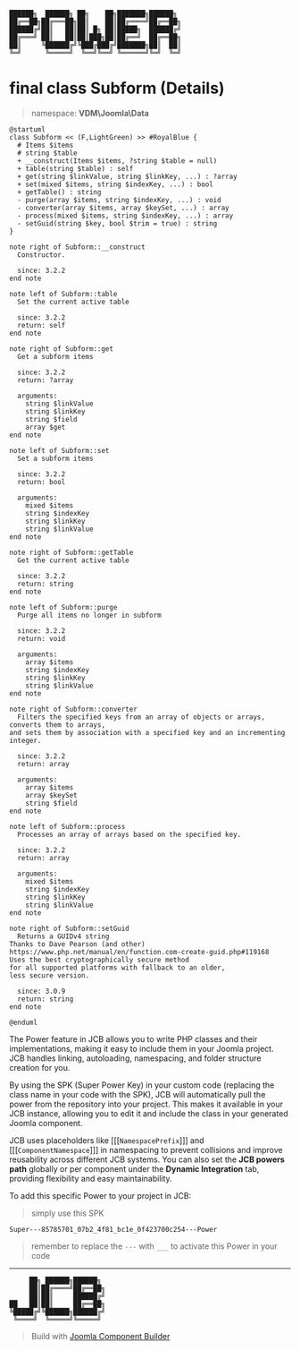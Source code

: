 ```
██████╗  ██████╗ ██╗    ██╗███████╗██████╗
██╔══██╗██╔═══██╗██║    ██║██╔════╝██╔══██╗
██████╔╝██║   ██║██║ █╗ ██║█████╗  ██████╔╝
██╔═══╝ ██║   ██║██║███╗██║██╔══╝  ██╔══██╗
██║     ╚██████╔╝╚███╔███╔╝███████╗██║  ██║
╚═╝      ╚═════╝  ╚══╝╚══╝ ╚══════╝╚═╝  ╚═╝
```
# final class Subform (Details)
> namespace: **VDM\Joomla\Data**

```uml
@startuml
class Subform << (F,LightGreen) >> #RoyalBlue {
  # Items $items
  # string $table
  + __construct(Items $items, ?string $table = null)
  + table(string $table) : self
  + get(string $linkValue, string $linkKey, ...) : ?array
  + set(mixed $items, string $indexKey, ...) : bool
  + getTable() : string
  - purge(array $items, string $indexKey, ...) : void
  - converter(array $items, array $keySet, ...) : array
  - process(mixed $items, string $indexKey, ...) : array
  - setGuid(string $key, bool $trim = true) : string
}

note right of Subform::__construct
  Constructor.

  since: 3.2.2
end note

note left of Subform::table
  Set the current active table

  since: 3.2.2
  return: self
end note

note right of Subform::get
  Get a subform items

  since: 3.2.2
  return: ?array
  
  arguments:
    string $linkValue
    string $linkKey
    string $field
    array $get
end note

note left of Subform::set
  Set a subform items

  since: 3.2.2
  return: bool
  
  arguments:
    mixed $items
    string $indexKey
    string $linkKey
    string $linkValue
end note

note right of Subform::getTable
  Get the current active table

  since: 3.2.2
  return: string
end note

note left of Subform::purge
  Purge all items no longer in subform

  since: 3.2.2
  return: void
  
  arguments:
    array $items
    string $indexKey
    string $linkKey
    string $linkValue
end note

note right of Subform::converter
  Filters the specified keys from an array of objects or arrays, converts them to arrays,
and sets them by association with a specified key and an incrementing integer.

  since: 3.2.2
  return: array
  
  arguments:
    array $items
    array $keySet
    string $field
end note

note left of Subform::process
  Processes an array of arrays based on the specified key.

  since: 3.2.2
  return: array
  
  arguments:
    mixed $items
    string $indexKey
    string $linkKey
    string $linkValue
end note

note right of Subform::setGuid
  Returns a GUIDv4 string
Thanks to Dave Pearson (and other)
https://www.php.net/manual/en/function.com-create-guid.php#119168
Uses the best cryptographically secure method
for all supported platforms with fallback to an older,
less secure version.

  since: 3.0.9
  return: string
end note
 
@enduml
```

The Power feature in JCB allows you to write PHP classes and their implementations, making it easy to include them in your Joomla project. JCB handles linking, autoloading, namespacing, and folder structure creation for you.

By using the SPK (Super Power Key) in your custom code (replacing the class name in your code with the SPK), JCB will automatically pull the power from the repository into your project. This makes it available in your JCB instance, allowing you to edit it and include the class in your generated Joomla component.

JCB uses placeholders like [[[`NamespacePrefix`]]] and [[[`ComponentNamespace`]]] in namespacing to prevent collisions and improve reusability across different JCB systems. You can also set the **JCB powers path** globally or per component under the **Dynamic Integration** tab, providing flexibility and easy maintainability.

To add this specific Power to your project in JCB:

> simply use this SPK
```
Super---85785701_07b2_4f81_bc1e_0f423700c254---Power
```
> remember to replace the `---` with `___` to activate this Power in your code

---
```
     ██╗ ██████╗██████╗
     ██║██╔════╝██╔══██╗
     ██║██║     ██████╔╝
██   ██║██║     ██╔══██╗
╚█████╔╝╚██████╗██████╔╝
 ╚════╝  ╚═════╝╚═════╝
```
> Build with [Joomla Component Builder](https://git.vdm.dev/joomla/Component-Builder)

